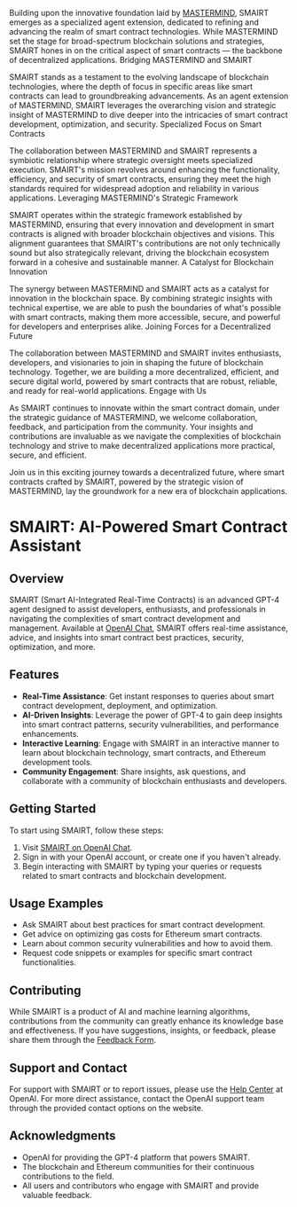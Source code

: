 Building upon the innovative foundation laid by <a href="https://github.com/mastermindml">MASTERMIND</a>, SMAIRT emerges as a specialized agent extension, dedicated to refining and advancing the realm of smart contract technologies. While MASTERMIND set the stage for broad-spectrum blockchain solutions and strategies, SMAIRT hones in on the critical aspect of smart contracts — the backbone of decentralized applications.
Bridging MASTERMIND and SMAIRT

SMAIRT stands as a testament to the evolving landscape of blockchain technologies, where the depth of focus in specific areas like smart contracts can lead to groundbreaking advancements. As an agent extension of MASTERMIND, SMAIRT leverages the overarching vision and strategic insight of MASTERMIND to dive deeper into the intricacies of smart contract development, optimization, and security.
Specialized Focus on Smart Contracts

The collaboration between MASTERMIND and SMAIRT represents a symbiotic relationship where strategic oversight meets specialized execution. SMAIRT's mission revolves around enhancing the functionality, efficiency, and security of smart contracts, ensuring they meet the high standards required for widespread adoption and reliability in various applications.
Leveraging MASTERMIND's Strategic Framework

SMAIRT operates within the strategic framework established by MASTERMIND, ensuring that every innovation and development in smart contracts is aligned with broader blockchain objectives and visions. This alignment guarantees that SMAIRT's contributions are not only technically sound but also strategically relevant, driving the blockchain ecosystem forward in a cohesive and sustainable manner.
A Catalyst for Blockchain Innovation

The synergy between MASTERMIND and SMAIRT acts as a catalyst for innovation in the blockchain space. By combining strategic insights with technical expertise, we are able to push the boundaries of what's possible with smart contracts, making them more accessible, secure, and powerful for developers and enterprises alike.
Joining Forces for a Decentralized Future

The collaboration between MASTERMIND and SMAIRT invites enthusiasts, developers, and visionaries to join in shaping the future of blockchain technology. Together, we are building a more decentralized, efficient, and secure digital world, powered by smart contracts that are robust, reliable, and ready for real-world applications.
Engage with Us

As SMAIRT continues to innovate within the smart contract domain, under the strategic guidance of MASTERMIND, we welcome collaboration, feedback, and participation from the community. Your insights and contributions are invaluable as we navigate the complexities of blockchain technology and strive to make decentralized applications more practical, secure, and efficient.

Join us in this exciting journey towards a decentralized future, where smart contracts crafted by SMAIRT, powered by the strategic vision of MASTERMIND, lay the groundwork for a new era of blockchain applications.

# SMAIRT: AI-Powered Smart Contract Assistant

## Overview

SMAIRT (Smart AI-Integrated Real-Time Contracts) is an advanced GPT-4 agent designed to assist developers, enthusiasts, and professionals in navigating the complexities of smart contract development and management. Available at [OpenAI Chat](https://chat.openai.com/g/g-u4IfR8OVL-smairt), SMAIRT offers real-time assistance, advice, and insights into smart contract best practices, security, optimization, and more.

## Features

- **Real-Time Assistance**: Get instant responses to queries about smart contract development, deployment, and optimization.
- **AI-Driven Insights**: Leverage the power of GPT-4 to gain deep insights into smart contract patterns, security vulnerabilities, and performance enhancements.
- **Interactive Learning**: Engage with SMAIRT in an interactive manner to learn about blockchain technology, smart contracts, and Ethereum development tools.
- **Community Engagement**: Share insights, ask questions, and collaborate with a community of blockchain enthusiasts and developers.

## Getting Started

To start using SMAIRT, follow these steps:

1. Visit [SMAIRT on OpenAI Chat](https://chat.openai.com/g/g-u4IfR8OVL-smairt).
2. Sign in with your OpenAI account, or create one if you haven't already.
3. Begin interacting with SMAIRT by typing your queries or requests related to smart contracts and blockchain development.

## Usage Examples

- Ask SMAIRT about best practices for smart contract development.
- Get advice on optimizing gas costs for Ethereum smart contracts.
- Learn about common security vulnerabilities and how to avoid them.
- Request code snippets or examples for specific smart contract functionalities.

## Contributing

While SMAIRT is a product of AI and machine learning algorithms, contributions from the community can greatly enhance its knowledge base and effectiveness. If you have suggestions, insights, or feedback, please share them through the [Feedback Form](https://chat.openai.com/feedback).

## Support and Contact

For support with SMAIRT or to report issues, please use the [Help Center](https://help.openai.com/) at OpenAI. For more direct assistance, contact the OpenAI support team through the provided contact options on the website.

## Acknowledgments

- OpenAI for providing the GPT-4 platform that powers SMAIRT.
- The blockchain and Ethereum communities for their continuous contributions to the field.
- All users and contributors who engage with SMAIRT and provide valuable feedback.

